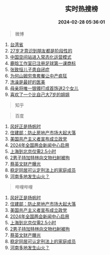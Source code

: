 <div align="center"><h2>实时热搜榜</h2><h4>2024-02-28 05:36:01</h4></div>

> 微博  

1. [台湾省](https://s.weibo.com/weibo?q=%E5%8F%B0%E6%B9%BE%E7%9C%81&t=31&band_rank=1&Refer=top)<br />
2. [27岁才意识到朋友都是阶段性的](https://s.weibo.com/weibo?q=27%E5%B2%81%E6%89%8D%E6%84%8F%E8%AF%86%E5%88%B0%E6%9C%8B%E5%8F%8B%E9%83%BD%E6%98%AF%E9%98%B6%E6%AE%B5%E6%80%A7%E7%9A%84&t=31&band_rank=2&Refer=top)<br />
3. [中国空间站进入常态化运营模式](https://s.weibo.com/weibo?q=%23%E4%B8%AD%E5%9B%BD%E7%A9%BA%E9%97%B4%E7%AB%99%E8%BF%9B%E5%85%A5%E5%B8%B8%E6%80%81%E5%8C%96%E8%BF%90%E8%90%A5%E6%A8%A1%E5%BC%8F%23&t=31&band_rank=3&Refer=top)<br />
4. [鹿晗工作室已注册足球第一课商标](https://s.weibo.com/weibo?q=%23%E9%B9%BF%E6%99%97%E5%B7%A5%E4%BD%9C%E5%AE%A4%E5%B7%B2%E6%B3%A8%E5%86%8C%E8%B6%B3%E7%90%83%E7%AC%AC%E4%B8%80%E8%AF%BE%E5%95%86%E6%A0%87%23&t=31&band_rank=4&Refer=top)<br />
5. [张致恒儿子患自闭症](https://s.weibo.com/weibo?q=%23%E5%BC%A0%E8%87%B4%E6%81%92%E5%84%BF%E5%AD%90%E6%82%A3%E8%87%AA%E9%97%AD%E7%97%87%23&t=31&band_rank=5&Refer=top)<br />
6. [为何山姆穷鬼套餐让中产疯狂](https://s.weibo.com/weibo?q=%23%E4%B8%BA%E4%BD%95%E5%B1%B1%E5%A7%86%E7%A9%B7%E9%AC%BC%E5%A5%97%E9%A4%90%E8%AE%A9%E4%B8%AD%E4%BA%A7%E7%96%AF%E7%8B%82%23&t=31&band_rank=6&Refer=top)<br />
7. [洗澡是最好的医美](https://s.weibo.com/weibo?q=%E6%B4%97%E6%BE%A1%E6%98%AF%E6%9C%80%E5%A5%BD%E7%9A%84%E5%8C%BB%E7%BE%8E&t=31&band_rank=7&Refer=top)<br />
8. [母亲将唯一银镯打成首饰送2个女儿](https://s.weibo.com/weibo?q=%23%E6%AF%8D%E4%BA%B2%E5%B0%86%E5%94%AF%E4%B8%80%E9%93%B6%E9%95%AF%E6%89%93%E6%88%90%E9%A6%96%E9%A5%B0%E9%80%812%E4%B8%AA%E5%A5%B3%E5%84%BF%23&t=31&band_rank=8&Refer=top)<br />
9. [喜欢了一个比自己大7岁的姐姐](https://s.weibo.com/weibo?q=%23%E5%96%9C%E6%AC%A2%E4%BA%86%E4%B8%80%E4%B8%AA%E6%AF%94%E8%87%AA%E5%B7%B1%E5%A4%A77%E5%B2%81%E7%9A%84%E5%A7%90%E5%A7%90%23&t=31&band_rank=9&Refer=top)<br />

> 知乎  


> 百度  

1. [风好正是扬帆时](https://www.baidu.com/s?wd=%E9%A3%8E%E5%A5%BD%E6%AD%A3%E6%98%AF%E6%89%AC%E5%B8%86%E6%97%B6&sa=fyb_news&rsv_dl=fyb_news)<br />
2. [住建部：防止房地产市场大起大落](https://www.baidu.com/s?wd=%E4%BD%8F%E5%BB%BA%E9%83%A8%EF%BC%9A%E9%98%B2%E6%AD%A2%E6%88%BF%E5%9C%B0%E4%BA%A7%E5%B8%82%E5%9C%BA%E5%A4%A7%E8%B5%B7%E5%A4%A7%E8%90%BD&sa=fyb_news&rsv_dl=fyb_news)<br />
3. [美国共产主义者宣布成立政党](https://www.baidu.com/s?wd=%E7%BE%8E%E5%9B%BD%E5%85%B1%E4%BA%A7%E4%B8%BB%E4%B9%89%E8%80%85%E5%AE%A3%E5%B8%83%E6%88%90%E7%AB%8B%E6%94%BF%E5%85%9A&sa=fyb_news&rsv_dl=fyb_news)<br />
4. [2024年全国两会新闻中心启用](https://www.baidu.com/s?wd=2024%E5%B9%B4%E5%85%A8%E5%9B%BD%E4%B8%A4%E4%BC%9A%E6%96%B0%E9%97%BB%E4%B8%AD%E5%BF%83%E5%90%AF%E7%94%A8&sa=fyb_news&rsv_dl=fyb_news)<br />
5. [上海到北京仅需2.5小时](https://www.baidu.com/s?wd=%E4%B8%8A%E6%B5%B7%E5%88%B0%E5%8C%97%E4%BA%AC%E4%BB%85%E9%9C%802.5%E5%B0%8F%E6%97%B6&sa=fyb_news&rsv_dl=fyb_news)<br />
6. [2男子持加特林向文物扫射被拘](https://www.baidu.com/s?wd=2%E7%94%B7%E5%AD%90%E6%8C%81%E5%8A%A0%E7%89%B9%E6%9E%97%E5%90%91%E6%96%87%E7%89%A9%E6%89%AB%E5%B0%84%E8%A2%AB%E6%8B%98&sa=fyb_news&rsv_dl=fyb_news)<br />
7. [蔡英文财产曝光](https://www.baidu.com/s?wd=%E8%94%A1%E8%8B%B1%E6%96%87%E8%B4%A2%E4%BA%A7%E6%9B%9D%E5%85%89&sa=fyb_news&rsv_dl=fyb_news)<br />
8. [稳定同居可认定刑法上的家庭成员](https://www.baidu.com/s?wd=%E7%A8%B3%E5%AE%9A%E5%90%8C%E5%B1%85%E5%8F%AF%E8%AE%A4%E5%AE%9A%E5%88%91%E6%B3%95%E4%B8%8A%E7%9A%84%E5%AE%B6%E5%BA%AD%E6%88%90%E5%91%98&sa=fyb_news&rsv_dl=fyb_news)<br />
9. [河南多地发生山火？](https://www.baidu.com/s?wd=%E6%B2%B3%E5%8D%97%E5%A4%9A%E5%9C%B0%E5%8F%91%E7%94%9F%E5%B1%B1%E7%81%AB%EF%BC%9F&sa=fyb_news&rsv_dl=fyb_news)<br />

> 哔哩哔哩  

1. [风好正是扬帆时](https://www.baidu.com/s?wd=%E9%A3%8E%E5%A5%BD%E6%AD%A3%E6%98%AF%E6%89%AC%E5%B8%86%E6%97%B6&sa=fyb_news&rsv_dl=fyb_news)<br />
2. [住建部：防止房地产市场大起大落](https://www.baidu.com/s?wd=%E4%BD%8F%E5%BB%BA%E9%83%A8%EF%BC%9A%E9%98%B2%E6%AD%A2%E6%88%BF%E5%9C%B0%E4%BA%A7%E5%B8%82%E5%9C%BA%E5%A4%A7%E8%B5%B7%E5%A4%A7%E8%90%BD&sa=fyb_news&rsv_dl=fyb_news)<br />
3. [美国共产主义者宣布成立政党](https://www.baidu.com/s?wd=%E7%BE%8E%E5%9B%BD%E5%85%B1%E4%BA%A7%E4%B8%BB%E4%B9%89%E8%80%85%E5%AE%A3%E5%B8%83%E6%88%90%E7%AB%8B%E6%94%BF%E5%85%9A&sa=fyb_news&rsv_dl=fyb_news)<br />
4. [2024年全国两会新闻中心启用](https://www.baidu.com/s?wd=2024%E5%B9%B4%E5%85%A8%E5%9B%BD%E4%B8%A4%E4%BC%9A%E6%96%B0%E9%97%BB%E4%B8%AD%E5%BF%83%E5%90%AF%E7%94%A8&sa=fyb_news&rsv_dl=fyb_news)<br />
5. [上海到北京仅需2.5小时](https://www.baidu.com/s?wd=%E4%B8%8A%E6%B5%B7%E5%88%B0%E5%8C%97%E4%BA%AC%E4%BB%85%E9%9C%802.5%E5%B0%8F%E6%97%B6&sa=fyb_news&rsv_dl=fyb_news)<br />
6. [2男子持加特林向文物扫射被拘](https://www.baidu.com/s?wd=2%E7%94%B7%E5%AD%90%E6%8C%81%E5%8A%A0%E7%89%B9%E6%9E%97%E5%90%91%E6%96%87%E7%89%A9%E6%89%AB%E5%B0%84%E8%A2%AB%E6%8B%98&sa=fyb_news&rsv_dl=fyb_news)<br />
7. [蔡英文财产曝光](https://www.baidu.com/s?wd=%E8%94%A1%E8%8B%B1%E6%96%87%E8%B4%A2%E4%BA%A7%E6%9B%9D%E5%85%89&sa=fyb_news&rsv_dl=fyb_news)<br />
8. [稳定同居可认定刑法上的家庭成员](https://www.baidu.com/s?wd=%E7%A8%B3%E5%AE%9A%E5%90%8C%E5%B1%85%E5%8F%AF%E8%AE%A4%E5%AE%9A%E5%88%91%E6%B3%95%E4%B8%8A%E7%9A%84%E5%AE%B6%E5%BA%AD%E6%88%90%E5%91%98&sa=fyb_news&rsv_dl=fyb_news)<br />
9. [河南多地发生山火？](https://www.baidu.com/s?wd=%E6%B2%B3%E5%8D%97%E5%A4%9A%E5%9C%B0%E5%8F%91%E7%94%9F%E5%B1%B1%E7%81%AB%EF%BC%9F&sa=fyb_news&rsv_dl=fyb_news)<br />
